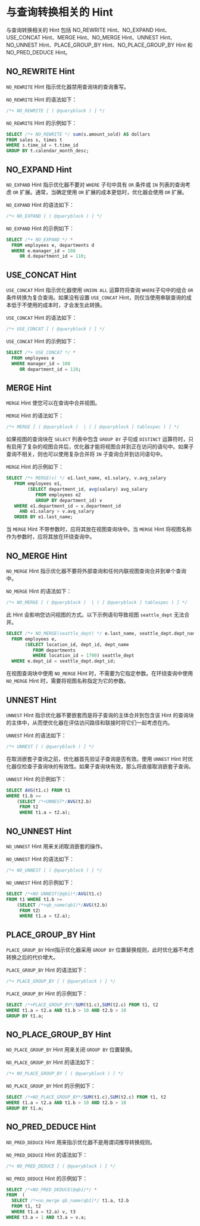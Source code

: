 与查询转换相关的 Hint 
==================================

与查询转换相关的 Hint 包括 NO_REWRITE Hint、NO_EXPAND Hint、USE_CONCAT Hint、MERGE Hint、NO_MERGE Hint、UNNEST Hint、NO_UNNEST Hint、PLACE_GROUP_BY Hint、NO_PLACE_GROUP_BY Hint 和 NO_PRED_DEDUCE Hint。

NO_REWRITE Hint 
---------------------------

`NO_REWRITE` Hint 指示优化器禁用查询块的查询重写。

`NO_REWRITE` Hint 的语法如下：

```sql
/*+ NO_REWRITE [ ( @queryblock ) ] */
```



`NO_REWRITE` Hint 的示例如下：

```sql
SELECT /*+ NO_REWRITE */ sum(s.amount_sold) AS dollars
FROM sales s, times t
WHERE s.time_id = t.time_id
GROUP BY t.calendar_month_desc;
```



NO_EXPAND Hint 
--------------------------

`NO_EXPAND` Hint 指示优化器不要对 `WHERE` 子句中具有 `OR` 条件或 `IN` 列表的查询考虑 `OR` 扩展。通常，当确定使用 `OR` 扩展的成本更低时，优化器会使用 `OR` 扩展。

`NO_EXPAND` Hint 的语法如下：

```sql
/*+ NO_EXPAND [ ( @queryblock ) ] */
```



`NO_EXPAND` Hint 的示例如下：

```sql
SELECT /*+ NO_EXPAND */ *
  FROM employees e, departments d
  WHERE e.manager_id = 108
     OR d.department_id = 110;
```



USE_CONCAT Hint 
---------------------------

`USE_CONCAT` Hint 指示优化器使用 `UNION ALL` 运算符将查询 `WHERE`子句中的组合 `OR` 条件转换为复合查询。如果没有设置 `USE_CONCAT` Hint，则仅当使用串联查询的成本低于不使用的成本时，才会发生此转换。

`USE_CONCAT` Hint 的语法如下：

```sql
/*+ USE_CONCAT [ ( @queryblock ) ] */
```



`USE_CONCAT` Hint 的示例如下：

```sql
SELECT /*+ USE_CONCAT */ *
  FROM employees e
  WHERE manager_id = 108
     OR department_id = 110;
```



MERGE Hint 
----------------------

`MERGE` Hint 使您可以在查询中合并视图。

`MERGE` Hint 的语法如下：

```sql
/*+ MERGE [ ( @queryblock )  | ( [ @queryblock ] tablespec ) ] */
```



如果视图的查询块在 `SELECT` 列表中包含 `GROUP BY` 子句或 `DISTINCT` 运算符时，只有启用了复杂的视图合并后，优化器才能将视图合并到正在访问的语句中。如果子查询不相关，则也可以使用复杂合并将 `IN` 子查询合并到访问语句中。

`MERGE` Hint 的示例如下：

```sql
SELECT /*+ MERGE(v) */ e1.last_name, e1.salary, v.avg_salary
   FROM employees e1,
        (SELECT department_id, avg(salary) avg_salary 
           FROM employees e2
           GROUP BY department_id) v 
   WHERE e1.department_id = v.department_id
     AND e1.salary > v.avg_salary
   ORDER BY e1.last_name;
```



当 `MERGE` Hint 不带参数时，应将其放在视图查询块中。当 `MERGE` Hint 将视图名称作为参数时，应将其放在环绕查询中。

NO_MERGE Hint 
-------------------------

`NO_MERGE` Hint 指示优化器不要将外部查询和任何内联视图查询合并到单个查询中。

`NO_MERGE` Hint 的语法如下：

```sql
/*+ NO_MERGE [ ( @queryblock )  | ( [ @queryblock ] tablespec ) ] */
```



此 Hint 会影响您访问视图的方式。以下示例语句导致视图 `seattle_dept` 无法合并。

```sql
SELECT /*+ NO_MERGE(seattle_dept) */ e.last_name, seattle_dept.dept_name
  FROM employees e,
       (SELECT location_id, dept_id, dept_name
          FROM departments
          WHERE location_id = 1700) seattle_dept
  WHERE e.dept_id = seattle_dept.dept_id;
```



在视图查询块中使用 `NO_MERGE` Hint 时，不需要为它指定参数。在环绕查询中使用 `NO_MERGE` Hint 时，需要将视图名称指定为它的参数。

UNNEST Hint 
-----------------------

`UNNEST` Hint 指示优化器不要嵌套而是将子查询的主体合并到包含该 Hint 的查询块的主体中，从而使优化器在评估访问路径和联接时将它们一起考虑在内。

`UNNEST` Hint 的语法如下：

```sql
/*+ UNNEST [ ( @queryblock ) ] */
```



在取消嵌套子查询之前，优化器首先验证子查询是否有效。使用 `UNNEST` Hint 时优化器仅检查子查询块的有效性。如果子查询块有效，那么将直接取消嵌套子查询。

`UNNEST` Hint 的示例如下：

```sql
SELECT AVG(t1.c) FROM t1 
WHERE t1.b >= 
    (SELECT /*+UNNEST*/AVG(t2.b) 
     FROM t2
     WHERE t1.a = t2.a);
```



NO_UNNEST Hint 
--------------------------

`NO_UNNEST` Hint 用来关闭取消嵌套的操作。

`NO_UNNEST` Hint 的语法如下：

```sql
/*+ NO_UNNEST [ ( @queryblock ) ] */
```



`NO_UNNEST` Hint 的示例如下：

```sql
SELECT /*+NO_UNNEST(@qb1)*/AVG(t1.c) 
FROM t1 WHERE t1.b >= 
    (SELECT /*+qb_name(qb1)*/AVG(t2.b) 
     FROM t2） 
     WHERE t1.a = t2.a);
```



PLACE_GROUP_BY Hint 
-------------------------------

`PLACE_GROUP_BY` Hint指示优化器采用 `GROUP BY` 位置替换规则，此时优化器不考虑转换之后的代价增大。

`PLACE_GROUP_BY` Hint 的语法如下：

```sql
/*+ PLACE_GROUP_BY [ ( @queryblock ) ] */
```



`PLACE_GROUP_BY` Hint 的示例如下：

```sql
SELECT /*+PLACE_GROUP_BY*/SUM(t1.c),SUM(t2.c) FROM t1, t2
WHERE t1.a = t2.a AND t1.b > 10 AND t2.b > 10
GROUP BY t1.a;
```



NO_PLACE_GROUP_BY Hint 
----------------------------------

`NO_PLACE_GROUP_BY` Hint 用来关闭 `GROUP BY` 位置替换。

`NO_PLACE_GROUP_BY` Hint 的语法如下：

```sql
/*+ NO_PLACE_GROUP_BY [ ( @queryblock ) ] */
```



`NO_PLACE_GROUP_BY` Hint 的示例如下：

```sql
SELECT /*+NO_PLACE_GROUP_BY*/SUM(t1.c),SUM(t2.c) FROM t1, t2
WHERE t1.a = t2.a AND t1.b > 10 AND t2.b > 10
GROUP BY t1.a;
```



NO_PRED_DEDUCE Hint 
-------------------------------

`NO_PRED_DEDUCE` Hint 用来指示优化器不是用谓词推导转换规则。

`NO_PRED_DEDUCE` Hint 的语法如下：

```sql
/*+ NO_PRED_DEDUCE [ ( @queryblock ) ] */
```



`NO_PRED_DEDUCE` Hint 的示例如下：

```sql
SELECT /*+NO_PRED_DEDUCE(@qb1)*/ * 
FROM  (
  SELECT /*+no_merge qb_name(qb1)*/ t1.a, t2.b 
  FROM t1, t2 
  WHERE t1.a = t2.a) v, t3 
WHERE t3.a = 1 AND t3.a = v.a;
```


